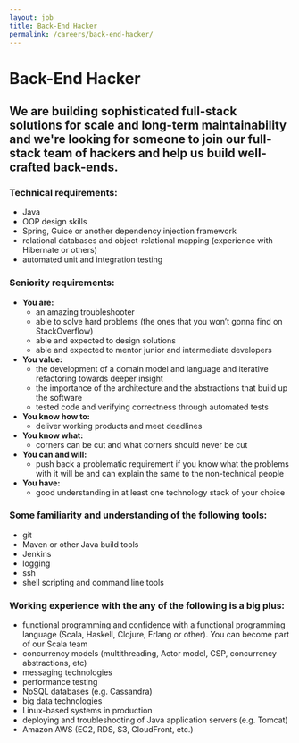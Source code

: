 ```yaml
---
layout: job
title: Back-End Hacker
permalink: /careers/back-end-hacker/
---
```


# Back-End Hacker

## We are building sophisticated full-stack solutions for scale and long-term maintainability and we're looking for someone to join our full-stack team of hackers and help us build well-crafted back-ends.

### Technical requirements:

* Java
* OOP design skills
* Spring, Guice or another dependency injection framework
* relational databases and object-relational mapping (experience with Hibernate or others)
* automated unit and integration testing

### Seniority requirements:

* **You are:**
  * an amazing troubleshooter
  * able to solve hard problems (the ones that you won’t gonna find on StackOverflow)
  * able and expected to design solutions
  * able and expected to mentor junior and intermediate developers
* **You value:**
  * the development of a domain model and language and iterative refactoring towards deeper insight
  * the importance of the architecture and the abstractions that build up the software
  * tested code and verifying correctness through automated tests
* **You know how to:**
  * deliver working products and meet deadlines
* **You know what:**
  * corners can be cut and what corners should never be cut
* **You can and will:**
  * push back a problematic requirement if you know what the problems with it will be and can explain the same to the non-technical people
* **You have:**
  * good understanding in at least one technology stack of your choice

### Some familiarity and understanding of the following tools:

* git
* Maven or other Java build tools
* Jenkins
* logging
* ssh
* shell scripting and command line tools

### Working experience with the any of the following is a big plus:

* functional programming and confidence with a functional programming language (Scala, Haskell, Clojure, Erlang or other). You can become part of our Scala team
* concurrency models (multithreading, Actor model, CSP, concurrency abstractions, etc)
* messaging technologies
* performance testing
* NoSQL databases (e.g. Cassandra)
* big data technologies
* Linux-based systems in production
* deploying and troubleshooting of Java application servers (e.g. Tomcat)
* Amazon AWS (EC2, RDS, S3, CloudFront, etc.)
